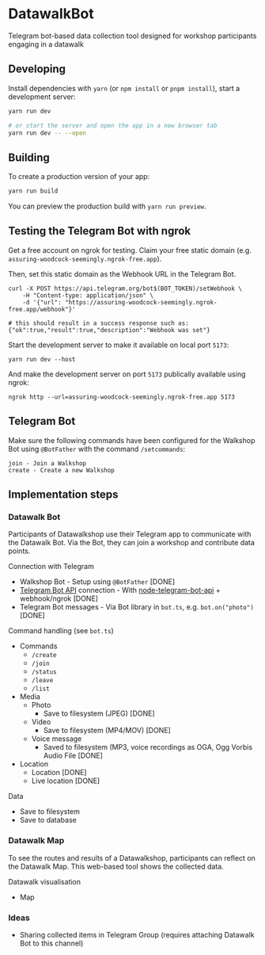 # DatawalkBot
Telegram bot-based data collection tool designed for workshop participants engaging in a datawalk

## Developing

Install dependencies with `yarn` (or `npm install` or `pnpm install`), start a development server:

```bash
yarn run dev

# or start the server and open the app in a new browser tab
yarn run dev -- --open
```

## Building

To create a production version of your app:

```bash
yarn run build
```

You can preview the production build with `yarn run preview`.

## Testing the Telegram Bot with ngrok

Get a free account on ngrok for testing. Claim your free static domain (e.g. `assuring-woodcock-seemingly.ngrok-free.app`).

Then, set this static domain as the Webhook URL in the Telegram Bot. 

```
curl -X POST https://api.telegram.org/bot$(BOT_TOKEN)/setWebhook \
    -H "Content-type: application/json" \
    -d '{"url": "https://assuring-woodcock-seemingly.ngrok-free.app/webhook"}'

# this should result in a success response such as:
{"ok":true,"result":true,"description":"Webhook was set"}
```

Start the development server to make it available on local port `5173`:

```
yarn run dev --host
```

And make the development server on port `5173` publically available using ngrok:

```
ngrok http --url=assuring-woodcock-seemingly.ngrok-free.app 5173

```

## Telegram Bot

Make sure the following commands have been configured for the Walkshop Bot using `@BotFather` with the command `/setcommands`:

```
join - Join a Walkshop
create - Create a new Walkshop
```


## Implementation steps

### Datawalk Bot
Participants of Datawalkshop use their Telegram app to communicate with the Datawalk Bot. Via the Bot, they can join a workshop and contribute data points.

Connection with Telegram
*   Walkshop Bot - Setup using `@BotFather` [DONE]
*   [Telegram Bot API](https://core.telegram.org/bots/api) connection - With [node-telegram-bot-api](https://www.npmjs.com/package/node-telegram-bot-api) + webhook/ngrok [DONE]
*   Telegram Bot messages - Via Bot library in `bot.ts`, e.g. `bot.on("photo")` [DONE]

Command handling (see `bot.ts`)
*   Commands
    *   `/create`
    *   `/join` 
    *   `/status`
    *   `/leave`
    *   `/list`
*   Media
    * Photo
        * Save to filesystem (JPEG) [DONE]
    * Video 
        * Save to filesystem (MP4/MOV) [DONE]
    * Voice message
        * Saved to filesystem (MP3, voice recordings as OGA, Ogg Vorbis Audio File [DONE]
* Location
    * Location [DONE]
    * Live location [DONE]

Data
*   Save to filesystem 
*   Save to database

### Datawalk Map
To see the routes and results of a Datawalkshop, participants can reflect on the Datawalk Map. This web-based tool shows the collected data. 

Datawalk visualisation
*   Map

### Ideas

*   Sharing collected items in Telegram Group (requires attaching Datawalk Bot to this channel)
